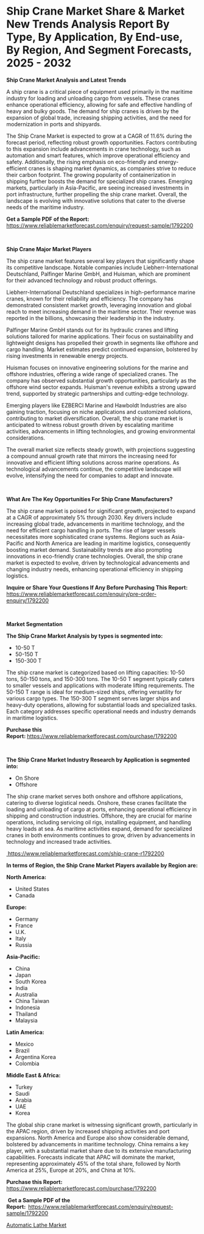 <p><h1>Ship Crane Market Share & Market New Trends Analysis Report By Type, By Application, By End-use, By Region, And Segment Forecasts, 2025 - 2032</h1></p><p><strong>Ship Crane Market Analysis and Latest Trends</strong></p>
<p><p>A ship crane is a critical piece of equipment used primarily in the maritime industry for loading and unloading cargo from vessels. These cranes enhance operational efficiency, allowing for safe and effective handling of heavy and bulky goods. The demand for ship cranes is driven by the expansion of global trade, increasing shipping activities, and the need for modernization in ports and shipyards.</p><p>The Ship Crane Market is expected to grow at a CAGR of 11.6% during the forecast period, reflecting robust growth opportunities. Factors contributing to this expansion include advancements in crane technology, such as automation and smart features, which improve operational efficiency and safety. Additionally, the rising emphasis on eco-friendly and energy-efficient cranes is shaping market dynamics, as companies strive to reduce their carbon footprint. The growing popularity of containerization in shipping further boosts the demand for specialized ship cranes. Emerging markets, particularly in Asia-Pacific, are seeing increased investments in port infrastructure, further propelling the ship crane market. Overall, the landscape is evolving with innovative solutions that cater to the diverse needs of the maritime industry.</p></p>
<p><strong>Get a Sample PDF of the Report:&nbsp;</strong> <a href="https://www.reliablemarketforecast.com/enquiry/request-sample/1792200?utm_campaign=1893&utm_medium=2&utm_source=Github&utm_content=ia&utm_term=20022025&utm_id=ship-crane">https://www.reliablemarketforecast.com/enquiry/request-sample/1792200</a></p>
<p>&nbsp;</p>
<p><strong>Ship Crane Major Market Players</strong></p>
<p><p>The ship crane market features several key players that significantly shape its competitive landscape. Notable companies include Liebherr-International Deutschland, Palfinger Marine GmbH, and Huisman, which are prominent for their advanced technology and robust product offerings.</p><p>Liebherr-International Deutschland specializes in high-performance marine cranes, known for their reliability and efficiency. The company has demonstrated consistent market growth, leveraging innovation and global reach to meet increasing demand in the maritime sector. Their revenue was reported in the billions, showcasing their leadership in the industry.</p><p>Palfinger Marine GmbH stands out for its hydraulic cranes and lifting solutions tailored for marine applications. Their focus on sustainability and lightweight designs has propelled their growth in segments like offshore and cargo handling. Market estimates predict continued expansion, bolstered by rising investments in renewable energy projects.</p><p>Huisman focuses on innovative engineering solutions for the marine and offshore industries, offering a wide range of specialized cranes. The company has observed substantial growth opportunities, particularly as the offshore wind sector expands. Huisman's revenue exhibits a strong upward trend, supported by strategic partnerships and cutting-edge technology.</p><p>Emerging players like EZBERCI Marine and Hawboldt Industries are also gaining traction, focusing on niche applications and customized solutions, contributing to market diversification. Overall, the ship crane market is anticipated to witness robust growth driven by escalating maritime activities, advancements in lifting technologies, and growing environmental considerations.</p><p>The overall market size reflects steady growth, with projections suggesting a compound annual growth rate that mirrors the increasing need for innovative and efficient lifting solutions across marine operations. As technological advancements continue, the competitive landscape will evolve, intensifying the need for companies to adapt and innovate.</p></p>
<p>&nbsp;</p>
<p><strong>What Are The Key Opportunities For Ship Crane Manufacturers?</strong></p>
<p><p>The ship crane market is poised for significant growth, projected to expand at a CAGR of approximately 5% through 2030. Key drivers include increasing global trade, advancements in maritime technology, and the need for efficient cargo handling in ports. The rise of larger vessels necessitates more sophisticated crane systems. Regions such as Asia-Pacific and North America are leading in maritime logistics, consequently boosting market demand. Sustainability trends are also prompting innovations in eco-friendly crane technologies. Overall, the ship crane market is expected to evolve, driven by technological advancements and changing industry needs, enhancing operational efficiency in shipping logistics.</p></p>
<p><strong>Inquire or Share Your Questions If Any Before Purchasing This Report:</strong> <a href="https://www.reliablemarketforecast.com/enquiry/pre-order-enquiry/1792200?utm_campaign=1893&utm_medium=2&utm_source=Github&utm_content=ia&utm_term=20022025&utm_id=ship-crane">https://www.reliablemarketforecast.com/enquiry/pre-order-enquiry/1792200</a></p>
<p>&nbsp;</p>
<p><strong>Market Segmentation</strong></p>
<p><strong>The Ship Crane Market Analysis by types is segmented into:</strong></p>
<p><ul><li>10-50 T</li><li>50-150 T</li><li>150-300 T</li></ul></p>
<p><p>The ship crane market is categorized based on lifting capacities: 10-50 tons, 50-150 tons, and 150-300 tons. The 10-50 T segment typically caters to smaller vessels and applications with moderate lifting requirements. The 50-150 T range is ideal for medium-sized ships, offering versatility for various cargo types. The 150-300 T segment serves larger ships and heavy-duty operations, allowing for substantial loads and specialized tasks. Each category addresses specific operational needs and industry demands in maritime logistics.</p></p>
<p><strong>Purchase this Report:&nbsp;</strong><a href="https://www.reliablemarketforecast.com/purchase/1792200?utm_campaign=1893&utm_medium=2&utm_source=Github&utm_content=ia&utm_term=20022025&utm_id=ship-crane">https://www.reliablemarketforecast.com/purchase/1792200</a></p>
<p>&nbsp;</p>
<p><strong>The Ship Crane Market Industry Research by Application is segmented into:</strong></p>
<p><ul><li>On Shore</li><li>Offshore</li></ul></p>
<p><p>The ship crane market serves both onshore and offshore applications, catering to diverse logistical needs. Onshore, these cranes facilitate the loading and unloading of cargo at ports, enhancing operational efficiency in shipping and construction industries. Offshore, they are crucial for marine operations, including servicing oil rigs, installing equipment, and handling heavy loads at sea. As maritime activities expand, demand for specialized cranes in both environments continues to grow, driven by advancements in technology and increased trade activities.</p></p>
<p><a href="https://www.reliablemarketforecast.com/ship-crane-r1792200?utm_campaign=1893&utm_medium=2&utm_source=Github&utm_content=ia&utm_term=20022025&utm_id=ship-crane">&nbsp;https://www.reliablemarketforecast.com/ship-crane-r1792200</a></p>
<p><strong>In terms of Region, the Ship Crane Market Players available by Region are:</strong></p>
<p>
    <p> <strong> North America: </strong>
        <ul>
            <li>United States</li>
            <li>Canada</li>
        </ul>
        </p> 
    <p> <strong> Europe: </strong>
        <ul>
            <li>Germany</li>
            <li>France</li>
            <li>U.K.</li>
            <li>Italy</li>
            <li>Russia</li>
        </ul>
        </p> 
    <p> <strong> Asia-Pacific: </strong>
        <ul>
            <li>China</li>
            <li>Japan</li>
            <li>South Korea</li>
            <li>India</li>
            <li>Australia</li>
            <li>China Taiwan</li>
            <li>Indonesia</li>
            <li>Thailand</li>
            <li>Malaysia</li>
        </ul>
        </p> 
    <p> <strong> Latin America: </strong>
        <ul>
            <li>Mexico</li>
            <li>Brazil</li>
            <li>Argentina Korea</li>
            <li>Colombia</li>
        </ul>
        </p> 
    <p> <strong> Middle East & Africa: </strong>
        <ul>
            <li>Turkey</li>
            <li>Saudi</li>
            <li>Arabia</li>
            <li>UAE</li>
            <li>Korea</li>
        </ul>
    </p>
    </p>
<p><p>The global ship crane market is witnessing significant growth, particularly in the APAC region, driven by increased shipping activities and port expansions. North America and Europe also show considerable demand, bolstered by advancements in maritime technology. China remains a key player, with a substantial market share due to its extensive manufacturing capabilities. Forecasts indicate that APAC will dominate the market, representing approximately 45% of the total share, followed by North America at 25%, Europe at 20%, and China at 10%.</p></p>
<p><strong>Purchase this Report: </strong><a href="https://www.reliablemarketforecast.com/purchase/1792200?utm_campaign=1893&utm_medium=2&utm_source=Github&utm_content=ia&utm_term=20022025&utm_id=ship-crane">https://www.reliablemarketforecast.com/purchase/1792200</a></p>
<p>&nbsp;<strong>Get a Sample PDF of the Report:&nbsp;&nbsp;</strong><a href="https://www.reliablemarketforecast.com/enquiry/request-sample/1792200?utm_campaign=1893&utm_medium=2&utm_source=Github&utm_content=ia&utm_term=20022025&utm_id=ship-crane">https://www.reliablemarketforecast.com/enquiry/request-sample/1792200</a></p>
<p><strong></strong></p>
<p><p><a href="https://github.com/PeterParrish5/Market-Research-Report-List-7/blob/main/automatic-lathe-market.md?utm_campaign=1893&utm_medium=2&utm_source=Github&utm_content=ia&utm_term=20022025&utm_id=ship-crane">Automatic Lathe Market</a></p></p>